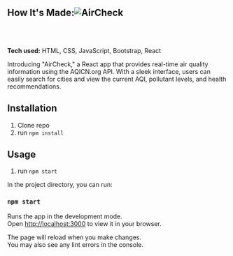 
## How It's Made:![AirCheck](https://github.com/ElvinGarciaDev/Air-Quality-Checker/assets/91163017/6e6323f9-02f6-42f3-83ca-fbd65b41d843)

<br></br>


**Tech used:** HTML, CSS, JavaScript, Bootstrap, React

Introducing "AirCheck," a React app that provides real-time air quality information using the AQICN.org API. With a sleek interface, users can easily search for cities and view the current AQI, pollutant levels, and health recommendations.

## Installation

1. Clone repo
2. run `npm install`

## Usage

1. run `npm start`

In the project directory, you can run:

### `npm start`

Runs the app in the development mode.\
Open [http://localhost:3000](http://localhost:3000) to view it in your browser.

The page will reload when you make changes.\
You may also see any lint errors in the console.

